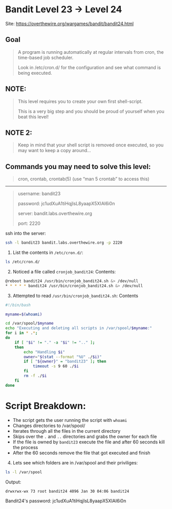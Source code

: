 # Bandit Level 23 → Level 24

Site: https://overthewire.org/wargames/bandit/bandit24.html
## Goal
> A program is running automatically at regular intervals from cron, the time-based job scheduler. 
> 
> Look in /etc/cron.d/ for the configuration and see what command is being executed.

## NOTE: 
> This level requires you to create your own first shell-script. 
> 
> This is a very big step and you should be proud of yourself when you beat this level!

## NOTE 2: 
> Keep in mind that your shell script is removed once executed, so you may want to keep a copy around… 

## Commands you may need to solve this level:
> cron, crontab, crontab(5) (use “man 5 crontab” to access this)

-----------------

> username: bandit23
>
> password: jc1udXuA1tiHqjIsL8yaapX5XIAI6i0n
>
> server: bandit.labs.overthewire.org
>
> port: 2220

ssh into the server:
```bash
ssh -l bandit23 bandit.labs.overthewire.org -p 2220
```

1. List the contents in `/etc/cron.d/`:
```bash
ls /etc/cron.d/
```
2. Noticed a file called `cronjob_bandit24`:
Contents:
```bash
@reboot bandit24 /usr/bin/cronjob_bandit24.sh &> /dev/null
* * * * * bandit24 /usr/bin/cronjob_bandit24.sh &> /dev/null
```
3. Attempted to read `/usr/bin/cronjob_bandit24.sh`:
Contents
```bash
#!/bin/bash

myname=$(whoami)

cd /var/spool/$myname
echo "Executing and deleting all scripts in /var/spool/$myname:"
for i in * .*;
do
    if [ "$i" != "." -a "$i" != ".." ];
    then
        echo "Handling $i"
        owner="$(stat --format "%U" ./$i)"
        if [ "${owner}" = "bandit23" ]; then
            timeout -s 9 60 ./$i
        fi
        rm -f ./$i
    fi
done
```
# Script Breakdown:
* The script gets the user running the script with `whoami`
* Changes directories to /var/spool/<output of whoami>
* Iterates through all the files in the current directory
* Skips over the `.` and `..` directories and grabs the owner for each file
* If the file is owned by `bandit23` execute the file and after 60 seconds kill the process
* After the 60 seconds remove the file that got executed and finish
4. Lets see which folders are in /var/spool and their priviliges:
```bash
ls -l /var/spool
```
Output:
```bash
drwxrwx-wx 73 root bandit24 4096 Jan 30 04:06 bandit24
```

Bandit24's password: jc1udXuA1tiHqjIsL8yaapX5XIAI6i0n
